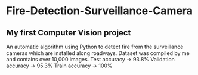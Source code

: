 # Fire-Detection-Surveillance-Camera
## My first Computer Vision project
An automatic algorithm using Python to detect fire from the surveillance cameras which are installed along roadways.
Dataset was compiled by me and contains over 10,000 images.
Test accuracy -> 93.8%
Validation accuracy -> 95.3%
Train accuracy -> 100%

